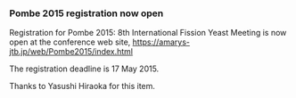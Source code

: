 ### Pombe 2015 registration now open

Registration for Pombe 2015: 8th International Fission Yeast Meeting is
now open at the conference web site,
<https://amarys-jtb.jp/web/Pombe2015/index.html>

The registration deadline is 17 May 2015.

Thanks to Yasushi Hiraoka for this item.
